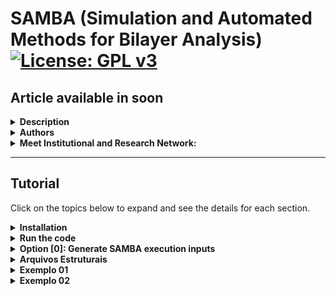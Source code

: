 # SAMBA (Simulation and Automated Methods for Bilayer Analysis) [![License: GPL v3](https://img.shields.io/badge/License-GPLv3-blue.svg)](https://www.gnu.org/licenses/gpl-3.0)
## Article available in soon

<details>
<summary><strong>Description</strong></summary>

SAMBA is an open-source Python 3 code capable of:
- Automating the generation of twisted homo- and heterobilayers using the coincidence lattice method, ensuring low lattice mismatch and a wide variety of twist angles.
- Automating DFT calculations via the VASP code in a high-throughput approach, including the creation of input files for different types of DFT calculations, along with a customized execution job.
- Analyzing and extracting results, producing high-quality plots (via the VASProcar code) of various structural and electronic properties, as well as storing the data in JSON files.

<img src="etc/figures/logo.png">

</details>

<details>
<summary><strong>Authors</strong></summary>
  
- Augusto de Lelis Araújo ([ORCID](https://orcid.org/0000-0002-6835-6113))
- Adalberto Fazzio ([ORCID](https://orcid.org/0000-0001-5384-7676))
- Felipe Castro de Lima ([ORCID](https://orcid.org/0000-0002-2937-2620))
- Pedro Henrique Sophia ([ORCID](https://orcid.org/0009-0007-5428-0596))

</details>

<details>
<summary><strong>Meet Institutional and Research Network:</strong></summary>
  
- Ilum - School of Science [link](https://ilum.cnpem.br/en/)
- CNPEM - The Brazilian Center for Research in Energy and Materials [link](https://cnpem.br/en/)
- INCT - Materials Informatics [link](https://inct-mi.pesquisa.ufabc.edu.br/)
- midb.cloud database [link](https://midb.cloud/)

<img src="etc/figures/institucional.png">

</details>

-------------------------------

## Tutorial
Click on the topics below to expand and see the details for each section.

<details>
<summary><strong>Installation</strong></summary>

The latest version of SAMBA code can be installed using the Python Package Index via the **command below**, while the source code is available for download via the [link](https://pypi.org/project/SAMBA-ilum/).  
```bash
pip install samba_ilum
```

**Requirements:** Make sure you have the following requirements
- Linux or Windows environment for bilayer generation
- Linux environment for high-throughput DFT (requires VASPkit installed)
- Python 3.8+
- Python virtual environment is recommended (`venv` or `conda`)
- Pseudopotential files for high-throughput DFT (The VASP terms of use do not allow redistributing, publishing, or sharing the POTCAR files)

During the installation, SAMBA checks the existence of the following Python modules:
- vasprocar [link](https://pypi.org/project/vasprocar/)
- pymatgen [link](https://pypi.org/project/pymatgen/)
- scipy [link](https://pypi.org/project/scipy/)
- numpy [link](https://pypi.org/project/numpy/)
- matplotlib [link](https://pypi.org/project/matplotlib/)
- plotly [link](https://pypi.org/project/plotly/)

</details>

<details>
<summary><strong>Run the code</strong></summary>
  
For run the code, the user must use the command below in the work directory.
```bash
python -m samba_ilum
```
or
```bash
python3 -m samba_ilum
```

When running the code, the following screen is shown to the user.

```text
=============================================================
SAMBA_ilum v1.0.0.510 Copyright (C) 2025 --------------------
Adalberto Fazzio's research group (Ilum|CNPEM)
Author: Augusto de Lelis Araujo -----------------------------
=============================================================
   _____ ___    __  _______  ___       _ __
  / ___//   |  /  |/  / __ )/   |     (_) /_  ______ ___
  \__ \/ /| | / /|_/ / __  / /| |    / / / / / / __ `___\
 ___/ / ___ |/ /  / / /_/ / ___ |   / / / /_/ / / / / / /
/____/_/  |_/_/  /_/_____/_/  |_|  /_/_/\__,_/_/ /_/ /_/
Simulation and Automated Methods for Bilayer Analysis v1.0.0.510

######################################################################
# What do you want to run? ===========================================
# ====================================================================
# [0] Generate SAMBA execution inputs
# --------------------------------------------------------------------
# [1] Heterostructure Generator
# [2] WorkFlow: High Throughput DFT (inputs + job)
# --------------------------------------------------------------------
# [3] Customize internal WorkFlow inputs (INPUTS folder)
######################################################################
```

- **Option [0]** provides the input files for the Bilayer Generator and the High-throughput DFT module, allowing the user to configure and customize the calculations to be performed.
- **Option [1]** runs the Bilayer Generator, where the selected monolayers are combined to generate bilayers for different twist angles.
- **Option [2]** runs the High-throughput DFT module, where the POSCAR files of the structures selected by the user (not limited to the bilayers obtained in option [1]) are analyzed in order to generate input files for different types of structural and electronic calculations using the VASP DFT package, along with the corresponding job submission script.
- **Option [4]** provides the default input files to be used with VASP, which the user can freely modify to further personalize or specialize the calculations according to their preferences.

The following sections provide a more detailed explanation of each option.

</details>

<details>
<summary><strong>Option [0]: Generate SAMBA execution inputs</strong></summary>

This option generates the following input files for the SAMBA code:
```text
SAMBA_HeteroStructure.input
SAMBA_WorkFlow.input
```
-----------------------------------

   <details>
   <summary><strong>SAMBA_HeteroStructure.input</strong></summary>
   # SAMBA Copyright (C) 2025 - Closed source

```text
#=========================================================================================================================
# Important notes !!! ====================================================================================================
#=========================================================================================================================
# Use only 2D lattices whose vectors (A1,A2) lie in the KxKy plane, and whose vector A3 lies in the z-axis direction -----
# A1 = (A1x, A1y, 0.0)  |  A2 = (A2x, A2y, 0.0)  |  A3 = (0.0, 0.0, A3z)
#-------------------------------------------------------------------------------------------------------------------------
# Use a 2D unit cell for each material, non-unit cells limit the number of structures generated, in addition to introducing
# "slowness" in the code execution ---------------------------------------------------------------------------------------
#=========================================================================================================================

#=========================================================================================================================
# Tuning parameters: =====================================================================================================
#=========================================================================================================================
dir_o = 'Structures'                   # Heterostructures Output Directory
dir_poscar = 'POSCAR'                  # Location directory of POSCAR files to be used

#=============================================================================================================
# Enable or Disable code execution in Loop: functional only to generate bilayers (n_Lattice = 2) =============
#=============================================================================================================
loop_ht = 0                            # [0] Disables; [1] Enables the loop, generating heterostructures for all combinations of
                                       #                                    POSCAR files contained in the "dir_poscar" directory
#===============================================================
# Parameters if the loop is Disabled ===========================
#===============================================================
if (loop_ht == 0):
   n_Lattice = 2                       # number of materials to be stacked, use 2 or 3.
   Lattice1  = 'C2.vasp'               # 1st Material "Substrate: Material initially kept fixed
   Lattice2  = 'hBN.vasp'              # 2nd Material "Material to be deposited on the Substrate"
   Lattice3  = 'SnTe.vasp'             # 3rd Material "Material to be deposited on the 2nd Material"

#===============================================================
# Other parameters =============================================
#===============================================================
separacao1 = 3.00                      # Separation distance (in Angs.) between the 1st and 2nd material.
separacao2 = 3.00                      # Separation distance (in Angs.) between the 2nd and 3rd material.
vacuum     = 15.0                      # Vacuum (in Angs.) to be introduced into the Heterostructure cell.
#----------------------------------
cell_fator = [10, 10]                  # Multiplication factor of the unit cell as a function of vectors A1, A2.
                                       # Note: Very high values ​​can lead to excessive code slowness.
#----------------------------------
crit_mod_vector  = 3                   # Percentage variation % of the module between the vectors (A and B) of the lattices: A1_with_A2 and B1_with_B2
crit_distorc_lattice = 3               # Percentage variation % of the module between the vectors (A and B) of the same lattice: A1_with_B1 and A2_with_B2
crit_angle_perc = 2                    # Percentage variation % of the angle formed between the vectors (A and B) of the lattices: Theta1_with_Theta2
crit_angle_diff = 2                    # Variation (in module) of the angle in degrees (º) formed between the vectors (A and B) of the lattices: Theta1_with_Theta2
crit_area = 5                          # Percentage variation % of the area of ​​the lattices that will make up the Heterostructure: Area1_with_Area2
#----------------------------------
ions_crit_i = 1                        # Criterion for the minimum number of atoms allowed in the Heterostructure.
ions_crit_f = 100                      # Criterion for the maximum number of atoms allowed in the Heterostructure.
                                       # Note: When looping many structures, I advise sweeping small ranges of ions for example: (1, 10); (10, 20); (50,60)
#----------------------------------
                                       # By default we will always have: angle > 0.0 and angle < 180.0
angle_min = 15.0                       # Minimum opening angle between vectors A1 and A2
angle_max = 165.0                      # Maximum opening angle between vectors A1 and A2
#----------------------------------
mismatch_type = 0                      # Applied deformation: [0] Distributed proportionally among the materials
                                       #                      [1], [2] or [3] keeps the 1st, 2nd or 3rd material fixed, deforming the others.
#----------------------------------    
rot_angle_calc = 'center_cell'         # 'center_cell', 'A1' or 'A2': Vector with respect to which the rotation angle between the materials is calculated  
#----------------------------------
```
  
   </details>

-----------------------------------

   <details>
   <summary><strong>SAMBA_WorkFlow.input</strong></summary>
   </details>
   
-----------------------------------

</details>
































<details>
<summary><strong>Arquivos Estruturais</strong></summary>

### Formatos Suportados
O código utiliza arquivos no formato `POSCAR` (usado pelo VASP) ou `.xyz` para ler as coordenadas atômicas iniciais. A estrutura do arquivo deve seguir o padrão convencional.

**Exemplo de estrutura de diretório:**

</details>




<details>
<summary><strong>Exemplo 01</strong></summary>

### Formatos Suportados
O código utiliza arquivos no formato `POSCAR` (usado pelo VASP) ou `.xyz` para ler as coordenadas atômicas iniciais. A estrutura do arquivo deve seguir o padrão convencional.

**Exemplo de estrutura de diretório:**

</details>






<details>
<summary><strong>Exemplo 02</strong></summary>

### Formatos Suportados
O código utiliza arquivos no formato `POSCAR` (usado pelo VASP) ou `.xyz` para ler as coordenadas atômicas iniciais. A estrutura do arquivo deve seguir o padrão convencional.

**Exemplo de estrutura de diretório:**

</details>
